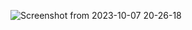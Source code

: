  ![Screenshot from 2023-10-07 20-26-18](https://github.com/minecraftdixit/EEP7120-LAB/assets/63745645/c44cba56-62f4-4536-ab3e-b57de2c8733d)
